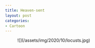 ```yaml
---
title: Heaven-sent
layout: post
categories:
- Cartoon
---
```


<figure class="wp-block-image size-large">![](/assets/img/2020/10/locusts.jpg)</figure>